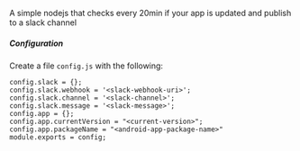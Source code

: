 A simple nodejs that checks every 20min if your app is updated and publish to a slack channel

##### Configuration
Create a file ```config.js``` with the following:

```
config.slack = {};
config.slack.webhook = '<slack-webhook-uri>';
config.slack.channel = '<slack-channel>';
config.slack.message = '<slack-message>';
config.app = {};
config.app.currentVersion = "<current-version>";
config.app.packageName = "<android-app-package-name>"
module.exports = config;
```
